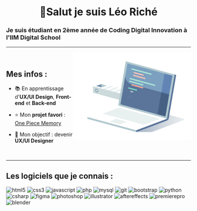 <h1 align="center"> 👋Salut je suis Léo Riché </h1>

### Je suis étudiant en 2ème année de Coding Digital Innovation à l'IIM Digital School

<hr>

<img src="images/laptopCode.gif" height="240px" align="right">

<br>

## Mes infos :

- :books: En apprentissage d'**UX/UI Design**, **Front-end** et **Back-end**

- :star: Mon **projet favori** : [One Piece Memory](https://leo-riche.github.io/OnePieceMemory/)

- :dart: Mon objectif : devenir **UX/UI Designer**


<br>
<hr>

## Les logiciels que je connais :

<p align="left">
    <img alt="html5" height="40" src='https://cdn.jsdelivr.net/gh/devicons/devicon/icons/html5/html5-original.svg'>
    <img alt="css3" height="40" src='https://cdn.jsdelivr.net/gh/devicons/devicon/icons/css3/css3-original.svg'>
    <img alt="javascript" height="40" src='https://cdn.jsdelivr.net/gh/devicons/devicon/icons/javascript/javascript-original.svg'>
    <img alt="php" height="40" src='https://cdn.jsdelivr.net/gh/devicons/devicon/icons/php/php-original.svg'>
    <img alt="mysql" height="40" src='https://cdn.jsdelivr.net/gh/devicons/devicon/icons/mysql/mysql-original.svg'>
    <img alt="git" height="40" src='https://cdn.jsdelivr.net/gh/devicons/devicon/icons/git/git-original.svg'>
    <img alt="bootstrap" height="40" src='https://cdn.jsdelivr.net/gh/devicons/devicon/icons/bootstrap/bootstrap-original.svg'>
    <img alt="python" height="40" src='https://cdn.jsdelivr.net/gh/devicons/devicon/icons/python/python-original.svg'>
    <img alt="csharp" height="40" src='https://cdn.jsdelivr.net/gh/devicons/devicon/icons/csharp/csharp-original.svg'>
    <img alt="figma" height="40" src='https://cdn.jsdelivr.net/gh/devicons/devicon/icons/figma/figma-original.svg'>
    <img alt="photoshop" height="40" src='https://cdn.jsdelivr.net/gh/devicons/devicon/icons/photoshop/photoshop-plain.svg'>
    <img alt="illustrator" height="40" src='https://cdn.jsdelivr.net/gh/devicons/devicon/icons/illustrator/illustrator-plain.svg'>
    <img alt="aftereffects" height="40" src='https://cdn.jsdelivr.net/gh/devicons/devicon/icons/aftereffects/aftereffects-plain.svg'>
    <img alt="premierepro" height="40" src='https://cdn.jsdelivr.net/gh/devicons/devicon/icons/premierepro/premierepro-plain.svg'>
    <img alt="blender" height="40" src='https://cdn.jsdelivr.net/gh/devicons/devicon/icons/blender/blender-original.svg'>
</p>

